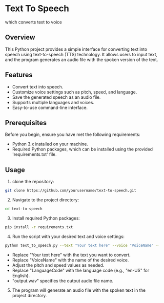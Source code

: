 
# Text To Speech

which converts text to voice


## Overview

This Python project provides a simple interface for converting text into speech using text-to-speech (TTS) technology. It allows users to input text, and the program generates an audio file with the spoken version of the text.
## Features

- Convert text into speech.
- Customize voice settings such as pitch, speed, and language.
- Save the generated speech as an audio file.
- Supports multiple languages and voices.
- Easy-to-use command-line interface.


## Prerequisites

Before you begin, ensure you have met the following requirements:

- Python 3.x installed on your machine.
- Required Python packages, which can be installed using the provided 'requirements.txt' file.
## Usage

1. clone the repository:
```bash
git clone https://github.com/yourusername/text-to-speech.git
```
2. Navigate to the project directory:
```bash
cd text-to-speech
```
3. Install required Python packages:
```bash
pip install -r requirements.txt
```
4. Run the script with your desired text and voice settings:
```bash
python text_to_speech.py --text "Your text here" --voice "VoiceName" --pitch 50 --speed 150 --language "LanguageCode" --output "output.wav"
```
- Replace "Your text here" with the text you want to convert.
- Replace "VoiceName" with the name of the desired voice.
- Adjust the pitch and speed values as needed.
- Replace "LanguageCode" with the language code (e.g., "en-US" for English).
- "output.wav" specifies the output audio file name.
5. The program will generate an audio file with the spoken text in the project directory.


